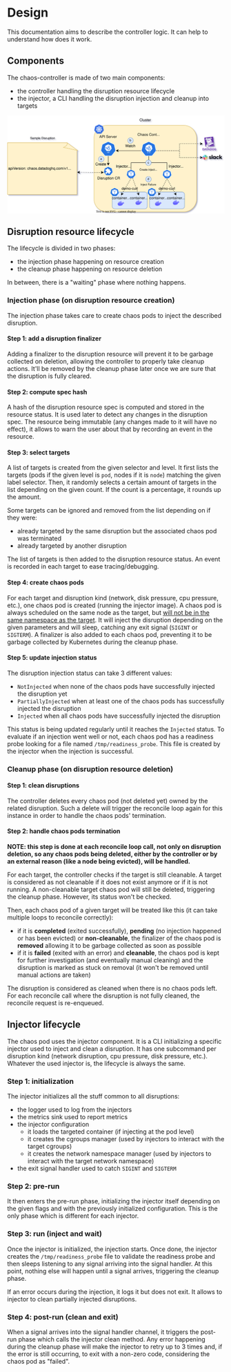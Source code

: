 # Design

This documentation aims to describe the controller logic. It can help to understand how does it work.

## Components

The chaos-controller is made of two main components:

* the controller handling the disruption resource lifecycle
* the injector, a CLI handling the disruption injection and cleanup into targets

<p align="center"><kbd>
    <img src="docs/img/architecture/chaos_controller.svg" width=700 align="center" />
</kbd></p>

## Disruption resource lifecycle

The lifecycle is divided in two phases:

* the injection phase happening on resource creation
* the cleanup phase happening on resource deletion

In between, there is a "waiting" phase where nothing happens.

### Injection phase (on disruption resource creation)

The injection phase takes care to create chaos pods to inject the described disruption.

#### Step 1: add a disruption finalizer

Adding a finalizer to the disruption resource will prevent it to be garbage collected on deletion, allowing the controller to properly take cleanup actions. It'll be removed by the cleanup phase later once we are sure that the disruption is fully cleared.

#### Step 2: compute spec hash

A hash of the disruption resource spec is computed and stored in the resource status. It is used later to detect any changes in the disruption spec. The resource being immutable (any changes made to it will have no effect), it allows to warn the user about that by recording an event in the resource.

#### Step 3: select targets

A list of targets is created from the given selector and level. It first lists the targets (pods if the given level is `pod`, nodes if it is `node`) matching the given label selector. Then, it randomly selects a certain amount of targets in the list depending on the given count. If the count is a percentage, it rounds up the amount.

Some targets can be ignored and removed from the list depending on if they were:
* already targeted by the same disruption but the associated chaos pod was terminated
* already targeted by another disruption

The list of targets is then added to the disruption resource status. An event is recorded in each target to ease tracing/debugging.

#### Step 4: create chaos pods

For each target and disruption kind (network, disk pressure, cpu pressure, etc.), one chaos pod is created (running the injector image). A chaos pod is always scheduled on the same node as the target, but [will not be in the same namespace as the target](faq.md#Where-can-I-find-the-chaos-pods-for-my-disruption?). It will inject the disruption depending on the given parameters and will sleep, catching any exit signal (`SIGINT` or `SIGTERM`). A finalizer is also added to each chaos pod, preventing it to be garbage collected by Kubernetes during the cleanup phase.

#### Step 5: update injection status

The disruption injection status can take 3 different values:

* `NotInjected` when none of the chaos pods have successfully injected the disruption yet
* `PartiallyInjected` when at least one of the chaos pods has successfully injected the disruption
* `Injected` when all chaos pods have successfully injected the disruption

This status is being updated regularly until it reaches the `Injected` status. To evaluate if an injection went well or not, each chaos pod has a readiness probe looking for a file named `/tmp/readiness_probe`. This file is created by the injector when the injection is successful.

### Cleanup phase (on disruption resource deletion)

#### Step 1: clean disruptions

The controller deletes every chaos pod (not deleted yet) owned by the related disruption. Such a delete will trigger the reconcile loop again for this instance in order to handle the chaos pods' termination.

#### Step 2: handle chaos pods termination

**NOTE: this step is done at each reconcile loop call, not only on disruption deletion, so any chaos pods being deleted, either by the controller or by an external reason (like a node being evicted), will be handled.**

For each target, the controller checks if the target is still cleanable. A target is considered as not cleanable if it does not exist anymore or if it is not running. A non-cleanable target chaos pod will still be deleted, triggering the cleanup phase. However, its status won't be checked.

Then, each chaos pod of a given target will be treated like this (it can take multiple loops to reconcile correctly):
* if it is **completed** (exited successfully), **pending** (no injection happened or has been evicted) or **non-cleanable**, the finalizer of the chaos pod is **removed** allowing it to be garbage collected as soon as possible
* if it is **failed** (exited with an error) and **cleanable**, the chaos pod is kept for further investigation (and eventually manual cleaning) and the disruption is marked as stuck on removal (it won't be removed until manual actions are taken)

The disruption is considered as cleaned when there is no chaos pods left. For each reconcile call where the disruption is not fully cleaned, the reconcile request is re-enqueued.

## Injector lifecycle

The chaos pod uses the injector component. It is a CLI initializing a specific injector used to inject and clean a disruption. It has one subcommand per disruption kind (network disruption, cpu pressure, disk pressure, etc.). Whatever the used injector is, the lifecycle is always the same.

### Step 1: initialization

The injector initializes all the stuff common to all disruptions:

* the logger used to log from the injectors
* the metrics sink used to report metrics
* the injector configuration
  * it loads the targeted container (if injecting at the pod level)
  * it creates the cgroups manager (used by injectors to interact with the target cgroups)
  * it creates the network namespace manager (used by injectors to interact with the target network namespace)
* the exit signal handler used to catch `SIGINT` and `SIGTERM`

### Step 2: pre-run

It then enters the pre-run phase, initializing the injector itself depending on the given flags and with the previously initialized configuration. This is the only phase which is different for each injector.

### Step 3: run (inject and wait)

Once the injector is initialized, the injection starts. Once done, the injector creates the `/tmp/readiness_probe` file to validate the readiness probe and then sleeps listening to any signal arriving into the signal handler. At this point, nothing else will happen until a signal arrives, triggering the cleanup phase.

If an error occurs during the injection, it logs it but does not exit. It allows to injector to clean partially injected disruptions.

### Step 4: post-run (clean and exit)

When a signal arrives into the signal handler channel, it triggers the post-run phase which calls the injector clean method. Any error happening during the cleanup phase will make the injector to retry up to 3 times and, if the error is still occurring, to exit with a non-zero code, considering the chaos pod as "failed".
